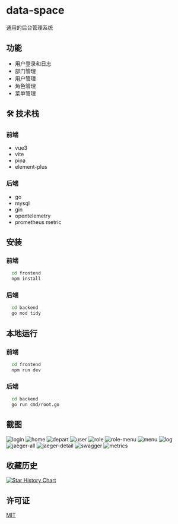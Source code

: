 
# data-space

通用的后台管理系统

## 功能

- 用户登录和日志
- 部门管理
- 用户管理
- 角色管理
- 菜单管理

## 🛠 技术栈

### 前端

- vue3
- vite
- pina
- element-plus

### 后端

- go
- mysql
- gin
- opentelemetry
- prometheus metric

## 安装

### 前端

```bash
  cd frontend
  npm install
```

### 后端

```bash
  cd backend
  go mod tidy
```
    
## 本地运行

### 前端

```bash
  cd frontend
  npm run dev
```

### 后端

```bash
  cd backend
  go run cmd/root.go
```


## 截图

![login](./docs/images/login.png)
![home](./docs/images/home.png)
![depart](./docs/images/depart.png)
![user](./docs/images/user.png)
![role](./docs/images/role.png)
![role-menu](./docs/images/role_menu.png)
![menu](./docs/images/menu.png)
![log](./docs/images/log.png)
![jaeger-all](./docs/images/jaeger_all.png)
![jaeger-detail](./docs/images/jaeger_detail.png)
![swagger](./docs/images/swagger.png)
![metrics](./docs/images/metrics.png)

## 收藏历史

[![Star History Chart](https://api.star-history.com/svg?repos=hexiaopi/data-space&type=Date)](https://star-history.com/#hexiaopi/data-space&Date)


## 许可证

[MIT](https://choosealicense.com/licenses/mit/)

